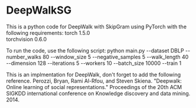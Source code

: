 # DeepWalkSG
This is a python code for DeepWalk with SkipGram using PyTorch with the following requirements:
torch                   1.5.0               
torchvision             0.6.0 

To run the code, use the following script:
python main.py --dataset DBLP --number_walks 80 --window_size 5 --negative_samples 5 --walk_length 40 --dimension 128 --iterations 5 --workers 10 --batch_size 10000 --train 1

This is an implmentation for DeepWalk, don't forget to add the following reference.
Perozzi, Bryan, Rami Al-Rfou, and Steven Skiena. "Deepwalk: Online learning of social representations." Proceedings of the 20th ACM SIGKDD international conference on Knowledge discovery and data mining. 2014.
